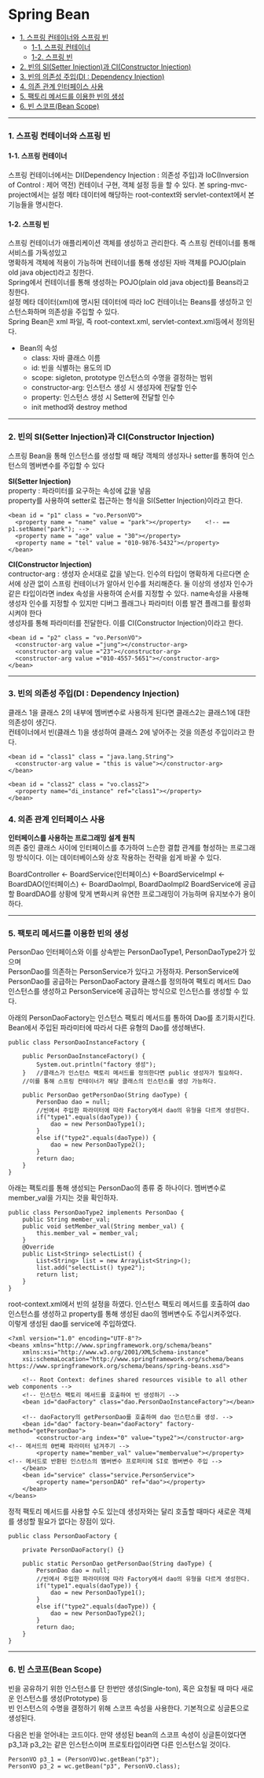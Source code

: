 # Spring Bean
- [1. 스프링 컨테이너와 스프링 빈](#1-스프링-컨테이너와-스프링-빈)
  + [1-1. 스프링 컨테이너](#1-1-스프링-컨테이너)
  + [1-2. 스프링 빈](#1-2-스프링-빈)
- [2. 빈의 SI(Setter Injection)과 CI(Constructor Injection)](#2-빈의-sisetter-injection과-ciconstructor-injection)
- [3. 빈의 의존성 주입(DI : Dependency Injection)](#3-빈의-의존성-주입DI--Dependency-Injection)
- [4. 의존 관계 인터페이스 사용](#4-의존-관계-인터페이스-사용)
- [5. 팩토리 메서드를 이용한 빈의 생성](#5-팩토리-메서드를-이용한-빈의-생성)
- [6. 빈 스코프(Bean Scope)](#6-빈-스코프Bean-Scope) 
----------------------
### 1. 스프링 컨테이너와 스프링 빈

#### 1-1. 스프링 컨테이너
스프링 컨테이너에서는 DI(Dependency Injection : 의존성 주입)과 IoC(Inversion of Control : 제어 역전) 컨테이너 구현, 객체 설정 등을 할 수 있다.
본 spring-mvc-project에서는 설정 메타 데이터에 해당하는 root-context와 servlet-context에서 본 기능들을 명시한다.

#### 1-2. 스프링 빈
스프링 컨테이너가 애플리케이션 객체를 생성하고 관리한다. 즉 스프링 컨테이너를 통해 서비스를 가독성있고   
명확하게 객체에 적용이 가능하며 컨테이너를 통해 생성된 자바 객체를 POJO(plain old java object)라고 칭한다.   
Spring에서 컨테이너를 통해 생성하는 POJO(plain old java object)를 Beans라고 칭한다.  
설정 메타 데이터(xml)에 명시된 데이터에 따라 IoC 컨테이너는 Beans를 생성하고 인스턴스화하며 의존성을 주입할 수 있다.  
Spring Bean은 xml 파일, 즉 root-context.xml, servlet-context.xml등에서 정의된다.  

- Bean의 속성
  + class: 자바 클래스 이름
  + id: 빈을 식별하는 용도의 ID
  + scope: sigleton, prototype 인스턴스의 수명을 결정하는 범위
  + constructor-arg: 인스턴스 생성 시 생성자에 전달할 인수
  + property: 인스턴스 생성 시 Setter에 전달할 인수
  + init method와 destroy method

----------------------
### 2. 빈의 SI(Setter Injection)과 CI(Constructor Injection)
스프링 Bean을 통해 인스턴스를 생성할 때 해당 객체의 생성자나 setter를 통하여 인스턴스의 멤버변수를 주입할 수 있다

<b>SI(Setter Injection)</b>  
property : 파라미터를 요구하는 속성에 값을 넣음  
property를 사용하여 setter로 접근하는 형식을 SI(Setter Injection)이라고 한다.
  
```
<bean id = "p1" class = "vo.PersonVO">	
  <property name = "name" value = "park"></property>	<!-- == p1.setName("park"); -->
  <property name = "age" value = "30"></property>
  <property name = "tel" value = "010-9876-5432"></property>
</bean>
```
<b>CI(Constructor Injection)</b>  	
contructor-arg : 생성자 순서대로 값을 넣는다. 인수의 타입이 명확하게 다르다면 순서에 상관 없이 스프링 컨테이너가 알아서 인수를 처리해준다.
둘 이상의 생성자 인수가 같은 타입이라면 index 속성을 사용하여 순서를 지정할 수 있다. name속성을 사용해 생성자 인수를 지정할 수 있지만 디버그 플래그나 파라미터 이름 발견 플래그를 활성화 시켜야 한다   
생성자를 통해 파라미터를 전달한다. 이를 CI(Constructor Injection)이라고 한다.   
```
<bean id = "p2" class = "vo.PersonVO">
  <constructor-arg value ="jung"></constructor-arg>
  <constructor-arg value ="23"></constructor-arg>
  <constructor-arg value ="010-4557-5651"></constructor-arg>
</bean>
```

----------------------
### 3. 빈의 의존성 주입(DI : Dependency Injection)
클래스 1을 클래스 2의 내부에 멤버변수로 사용하게 된다면 클래스2는 클래스1에 대한 의존성이 생긴다.  
컨테이너에서 빈(클래스 1)을 생성하여 클래스 2에 넣어주는 것을 의존성 주입이라고 한다.  

```
<bean id = "class1" class = "java.lang.String">
  <constructor-arg value = "this is value"></constructor-arg>
</bean>

<bean id = "class2" class = "vo.class2">
  <property name="di_instance" ref="class1"></property>
</bean>
```
### 4. 의존 관계 인터페이스 사용
<b>인터페이스를 사용하는 프로그래밍 설계 원칙</b>  
의존 중인 클래스 사이에 인터페이스를 추가하여 느슨한 결합 관계를 형성하는 프로그래밍 방식이다. 이는 데이터베이스와 상호 작용하는 전략을 쉽게 바꿀 수 있다.

BoardController <- BoardService(인터페이스) <-BoardServiceImpl <- BoardDAO(인터페이스) <- BoardDaoImpl, BoardDaoImpl2
BoardService에 공급할 BoardDAO를 상황에 맞게 변화시켜 유연한 프로그래밍이 가능하며 유지보수가 용이하다.

-----------
### 5. 팩토리 메서드를 이용한 빈의 생성
PersonDao 인터페이스와 이를 상속받는 PersonDaoType1, PersonDaoType2가 있으며  
PersonDao를 의존하는 PersonService가 있다고 가정하자. PersonService에 PersonDao를 공급하는 PersonDaoFactory 클래스를 정의하여
팩토리 메서드 Dao 인스턴스를 생성하고 PersonService에 공급하는 방식으로 인스턴스를 생성할 수 있다.

아래의 PersonDaoFactory는 인스턴스 팩토리 메서드를 통하여 Dao를 초기화시킨다. Bean에서 주입된 파라미터에 따라서 다른 유형의 Dao를 생성해낸다.
```
public class PersonDaoInstanceFactory {
	
	public PersonDaoInstanceFactory() {
		System.out.println("factory 생성");
	}	//클래스가 인스턴스 팩토리 메서드를 정의한다면 public 생성자가 필요하다.
	//이를 통해 스프링 컨테이너가 해당 클래스의 인스턴스를 생성 가능하다.
	
	public PersonDao getPersonDao(String daoType) { 
		PersonDao dao = null;
		//빈에서 주입한 파라미터에 따라 Factory에서 dao의 유형을 다르게 생성한다.
		if("type1".equals(daoType)) {
			dao = new PersonDaoType1();
		}
		else if("type2".equals(daoType)) {
			dao = new PersonDaoType2();
		}
		return dao;
	} 
}
```

아래는 팩토리를 통해 생성되는 PersonDao의 종류 중 하나이다. 멤버변수로 member_val을 가지는 것을 확인하자.
```
public class PersonDaoType2 implements PersonDao {
	public String member_val; 
	public void setMember_val(String member_val) {
		this.member_val = member_val;
	}
	@Override
	public List<String> selectList() {
		List<String> list = new ArrayList<String>();
		list.add("selectList() type2");
		return list;
	}
}
```

root-context.xml에서 빈의 설정을 하였다. 인스턴스 팩토리 메서드를 호출하여 dao 인스턴스를 생성하고 property를 통해 생성된 dao의 멤버변수도 주입시켜주었다.  
이렇게 생성된 dao를 service에 주입하였다.
```
<?xml version="1.0" encoding="UTF-8"?>
<beans xmlns="http://www.springframework.org/schema/beans"
	xmlns:xsi="http://www.w3.org/2001/XMLSchema-instance"
	xsi:schemaLocation="http://www.springframework.org/schema/beans https://www.springframework.org/schema/beans/spring-beans.xsd">
	
	<!-- Root Context: defines shared resources visible to all other web components -->
	<!-- 인스턴스 팩토리 메서드를 호출하여 빈 생성하기 -->
	<bean id="daoFactory" class="dao.PersonDaoInstanceFactory"></bean>
	
	<!-- daoFactory의 getPersonDao를 호출하여 dao 인스턴스를 생성. -->
	<bean id="dao" factory-bean="daoFactory" factory-method="getPersonDao"> 
		<constructor-arg index="0" value="type2"></constructor-arg> <!-- 메서드의 0번째 파라미터 넘겨주기 -->
		<property name="member_val" value="membervalue"></property>   <!-- 메서드로 반환된 인스턴스의 멤버변수 프로퍼티에 SI로 멤버변수 주입 -->
	</bean>
	<bean id="service" class="service.PersonService">
		<property name="personDAO" ref="dao"></property>
	</bean> 	
</beans>
```

정적 팩토리 메서드를 사용할 수도 있는데 생성자와는 달리 호출할 때마다 새로운 객체를 생성할 필요가 없다는 장점이 있다.
```
public class PersonDaoFactory {
	
	private PersonDaoFactory() {}	
	
	public static PersonDao getPersonDao(String daoType) { 
		PersonDao dao = null;
		//빈에서 주입한 파라미터에 따라 Factory에서 dao의 유형을 다르게 생성한다.
		if("type1".equals(daoType)) {
			dao = new PersonDaoType1();
		}
		else if("type2".equals(daoType)) {
			dao = new PersonDaoType2();
		}
		return dao;
	}
}
```
----------------
### 6. 빈 스코프(Bean Scope)
빈을 공유하기 위한 인스턴스를 단 한번만 생성(Single-ton), 혹은 요청될 때 마다 새로운 인스턴스를 생성(Prototype) 등  
빈 인스턴스의 수명을 결정하기 위해 스코프 속성을 사용한다. 기본적으로 싱글톤으로 생성된다.

다음은 빈을 얻어내는 코드이다. 만약 생성된 bean의 스코프 속성이 싱글톤이었다면 p3_1과 p3_2는 같은 인스턴스이며 프로토타입이라면 다른 인스턴스일 것이다.
```
PersonVO p3_1 = (PersonVO)wc.getBean("p3");
PersonVO p3_2 = wc.getBean("p3", PersonVO.class);
```






















